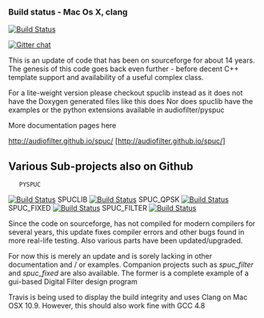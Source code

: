### Build status - Mac Os X, clang
[![Build Status](https://travis-ci.org/audiofilter/spuc.png)](https://travis-ci.org/audiofilter/spuc)

[![Gitter chat](https://badges.gitter.im/audiofilter/spuc.png)](https://gitter.im/audiofilter/spuc)

This is an update of code that has been on sourceforge for about 14 years. The genesis of this code goes back even further - before decent C++ template support and availability of a useful complex class.

For a lite-weight version please checkout spuclib instead as it does not have the Doxygen generated files like this does
Nor does spuclib have the examples or the python extensions available in audiofilter/pyspuc

More documentation pages here

http://audiofilter.github.io/spuc/
[http://audiofilter.github.io/spuc/]

## Various Sub-projects also on Github

	   PYSPUC 
[![Build Status](https://travis-ci.org/audiofilter/pyspuc.png)](https://travis-ci.org/audiofilter/pyspuc) 
	   SPUCLIB 
[![Build Status](https://travis-ci.org/audiofilter/spuclib.png)](https://travis-ci.org/audiofilter/spuclib)
	   SPUC_QPSK
[![Build Status](https://travis-ci.org/audiofilter/spuc_qpsk.png)](https://travis-ci.org/audiofilter/spuc_qpsk)
	   SPUC_FIXED 
[![Build Status](https://travis-ci.org/audiofilter/spuc_fixed.png)](https://travis-ci.org/audiofilter/spuc_fixed)
	   SPUC_FILTER 
[![Build Status](https://travis-ci.org/audiofilter/spuc_filter.png)](https://travis-ci.org/audiofilter/spuc_filter)




Since the code on sourceforge, has not compiled for modern compilers for several years, this update fixes compiler errors and other bugs found in more real-life testing. Also various parts have been updated/upgraded.

For now this is merely an update and is sorely lacking in other documentation and / or examples.
Companion projects such as *spuc_filter* and *spuc_fixed* are also available.
The former is a complete example of a gui-based Digital Filter design program

Travis is being used to display the build integrity and uses Clang on Mac OSX 10.9. However, this should also work fine with GCC 4.8

